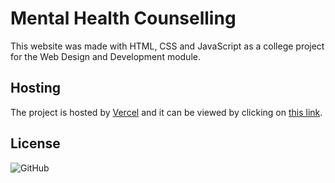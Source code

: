 # Mental Health Counselling

This website was made with HTML, CSS and JavaScript as a college project for the Web Design and Development module.

## Hosting

The project is hosted by [Vercel](https://vercel.com/) and it can be viewed by clicking on [this link](https://mental-health-website.vercel.app/).


## License

![GitHub](https://img.shields.io/github/license/doggaT/mental-health-website?logoColor=blue&style=for-the-badge)
